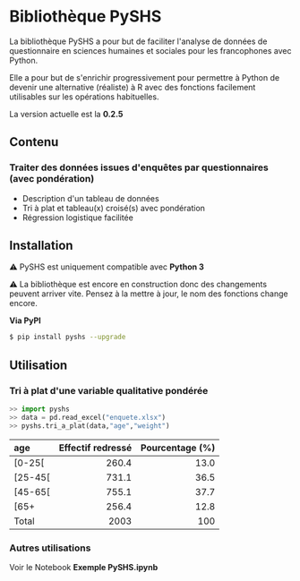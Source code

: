 # Bibliothèque PySHS

La bibliothèque PySHS a pour but de faciliter l'analyse de données de questionnaire en sciences humaines et sociales pour les francophones avec Python. 

Elle a pour but de s'enrichir progressivement pour permettre à Python de devenir une alternative (réaliste) à R avec des fonctions facilement utilisables sur les opérations habituelles.

La version actuelle est la **0.2.5**

## Contenu

### Traiter des données issues d'enquêtes par questionnaires (avec pondération)

- Description d'un tableau de données
- Tri à plat et tableau(x) croisé(s) avec pondération
- Régression logistique facilitée

## Installation

:warning: PySHS est uniquement compatible avec **Python 3**

:warning: La bibliothèque est encore en construction donc des changements peuvent arriver vite. Pensez à la mettre à jour, le nom des fonctions change encore.

**Via PyPI**

```sh
$ pip install pyshs --upgrade
```

## Utilisation

### Tri à plat d'une variable qualitative pondérée

```python
>> import pyshs
>> data = pd.read_excel("enquete.xlsx")
>> pyshs.tri_a_plat(data,"age","weight")
```

| age     |   Effectif redressé |   Pourcentage (%) |
|:--------|--------------------:|------------------:|
| [0-25[  |               260.4 |              13.0 |
| [25-45[ |               731.1 |              36.5 |
| [45-65[ |               755.1 |              37.7 |
| [65+    |               256.4 |              12.8 |
| Total   |                2003 |               100 |


### Autres utilisations

Voir le Notebook **Exemple PySHS.ipynb**
